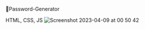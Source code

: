🔐Password-Generator 


 HTML, CSS, JS
![Screenshot 2023-04-09 at 00 50 42](https://user-images.githubusercontent.com/101652883/230744020-33a37ba7-0b8a-497f-a052-bd5a012e72e0.png)
